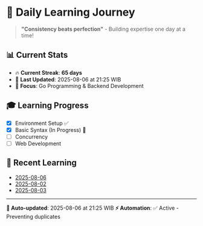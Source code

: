 # 🚀 Daily Learning Journey

> **"Consistency beats perfection"** - Building expertise one day at a time!

## 📊 Current Stats
- 🔥 **Current Streak**: **65 days**
- 📅 **Last Updated**: 2025-08-06 at 21:25 WIB
- 🎯 **Focus**: Go Programming & Backend Development

## 🎓 Learning Progress
- [x] Environment Setup ✅
- [x] Basic Syntax (In Progress) 🔄
- [ ] Concurrency
- [ ] Web Development

## 📖 Recent Learning
- [2025-08-06](learning-log/.md)
- [2025-08-02](learning-log/.md)
- [2025-08-03](learning-log/.md)

---
**🤖 Auto-updated**: 2025-08-06 at 21:25 WIB
**⚡ Automation**: ✅ Active - Preventing duplicates

